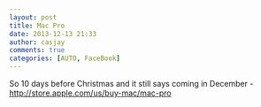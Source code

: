 ```yaml
---
layout: post
title: Mac Pro
date: 2013-12-13 21:33
author: casjay
comments: true
categories: [AUTO, FaceBook]
---
```


So 10 days before Christmas and it still says coming in December - <http://store.apple.com/us/buy-mac/mac-pro>  

